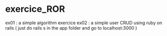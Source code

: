 # exercice_ROR
ex01 : a simple algorithm exercice
ex02 : a simple user CRUD using ruby on rails ( just do rails s in the app folder and go to localhost:3000 )
